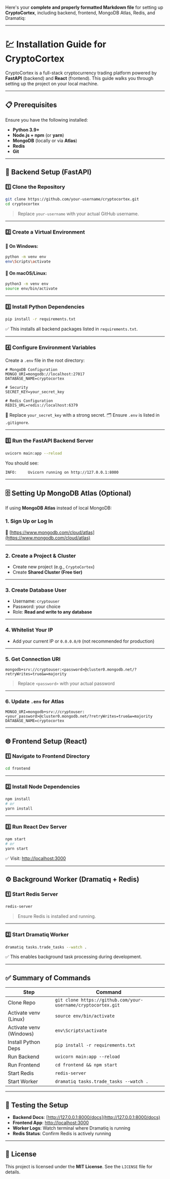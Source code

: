 Here's your **complete and properly formatted Markdown file** for setting up **CryptoCortex**, including backend, frontend, MongoDB Atlas, Redis, and Dramatiq:

---


# 💹 Installation Guide for CryptoCortex

CryptoCortex is a full-stack cryptocurrency trading platform powered by **FastAPI** (backend) and **React** (frontend). This guide walks you through setting up the project on your local machine.

---

## 📋 Prerequisites

Ensure you have the following installed:

- **Python 3.9+**
- **Node.js + npm** (or **yarn**)
- **MongoDB** (locally or via **Atlas**)
- **Redis**
- **Git**

---

## 🧠 Backend Setup (FastAPI)

### 1️⃣ Clone the Repository

```bash
git clone https://github.com/your-username/cryptocortex.git
cd cryptocortex
```


> Replace `your-username` with your actual GitHub username.

---

### 2️⃣ Create a Virtual Environment

#### 🔹 On Windows:

```bash
python -m venv env
env\Scripts\activate
```

#### 🔹 On macOS/Linux:

```bash
python3 -m venv env
source env/bin/activate
```

---

### 3️⃣ Install Python Dependencies

```bash
pip install -r requirements.txt
```

✅ This installs all backend packages listed in `requirements.txt`.

---

### 4️⃣ Configure Environment Variables

Create a `.env` file in the root directory:

```env
# MongoDB Configuration
MONGO_URI=mongodb://localhost:27017
DATABASE_NAME=cryptocortex

# Security
SECRET_KEY=your_secret_key

# Redis Configuration
REDIS_URL=redis://localhost:6379
```

🔐 Replace `your_secret_key` with a strong secret.
🗂️ Ensure `.env` is listed in `.gitignore`.

---

### 5️⃣ Run the FastAPI Backend Server

```bash
uvicorn main:app --reload
```

You should see:

```text
INFO:     Uvicorn running on http://127.0.0.1:8000
```

---

## 🗄️ Setting Up MongoDB Atlas (Optional)

If using **MongoDB Atlas** instead of local MongoDB:

### 1. Sign Up or Log In

🔗 [https://www.mongodb.com/cloud/atlas](https://www.mongodb.com/cloud/atlas)

---

### 2. Create a Project & Cluster

* Create new project (e.g., `CryptoCortex`)
* Create **Shared Cluster (Free tier)**

---

### 3. Create Database User

* Username: `cryptouser`
* Password: your choice
* Role: **Read and write to any database**

---

### 4. Whitelist Your IP

* Add your current IP or `0.0.0.0/0` (not recommended for production)

---

### 5. Get Connection URI

```text
mongodb+srv://cryptouser:<password>@cluster0.mongodb.net/?retryWrites=true&w=majority
```

> Replace `<password>` with your actual password

---

### 6. Update `.env` for Atlas

```env
MONGO_URI=mongodb+srv://cryptouser:<your_password>@cluster0.mongodb.net/?retryWrites=true&w=majority
DATABASE_NAME=cryptocortex
```

---

## 🌐 Frontend Setup (React)

### 1️⃣ Navigate to Frontend Directory

```bash
cd frontend
```

---

### 2️⃣ Install Node Dependencies

```bash
npm install
# or
yarn install
```

---

### 3️⃣ Run React Dev Server

```bash
npm start
# or
yarn start
```

✅ Visit: [http://localhost:3000](http://localhost:3000)

---

## ⚙️ Background Worker (Dramatiq + Redis)

### 1️⃣ Start Redis Server

```bash
redis-server
```

> Ensure Redis is installed and running.

---

### 2️⃣ Start Dramatiq Worker

```bash
dramatiq tasks.trade_tasks --watch .
```

✅ This enables background task processing during development.

---

## ✅ Summary of Commands

| Step                    | Command                                                       |
| ----------------------- | ------------------------------------------------------------- |
| Clone Repo              | `git clone https://github.com/your-username/cryptocortex.git` |
| Activate venv (Linux)   | `source env/bin/activate`                                     |
| Activate venv (Windows) | `env\Scripts\activate`                                        |
| Install Python Deps     | `pip install -r requirements.txt`                             |
| Run Backend             | `uvicorn main:app --reload`                                   |
| Run Frontend            | `cd frontend && npm start`                                    |
| Start Redis             | `redis-server`                                                |
| Start Worker            | `dramatiq tasks.trade_tasks --watch .`                        |

---

## 🧪 Testing the Setup

* **Backend Docs**: [http://127.0.0.1:8000/docs](http://127.0.0.1:8000/docs)
* **Frontend App**: [http://localhost:3000](http://localhost:3000)
* **Worker Logs**: Watch terminal where Dramatiq is running
* **Redis Status**: Confirm Redis is actively running

---

## 📄 License

This project is licensed under the **MIT License**.
See the `LICENSE` file for details.

```


